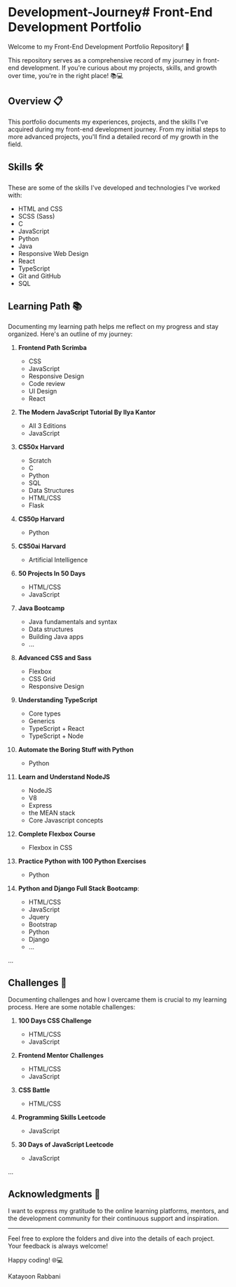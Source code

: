 # Development-Journey# Front-End Development Portfolio

Welcome to my Front-End Development Portfolio Repository! 🚀

This repository serves as a comprehensive record of my journey in front-end development. If you're curious about my projects, skills, and growth over time, you're in the right place! 📚💻


## Overview 📋

This portfolio documents my experiences, projects, and the skills I've acquired during my front-end development journey. From my initial steps to more advanced projects, you'll find a detailed record of my growth in the field.


## Skills 🛠️

These are some of the skills I've developed and technologies I've worked with:

- HTML and CSS
- SCSS (Sass)
- C
- JavaScript
- Python
- Java
- Responsive Web Design
- React
- TypeScript
- Git and GitHub
- SQL


## Learning Path 📚

Documenting my learning path helps me reflect on my progress and stay organized. Here's an outline of my journey:

1. **Frontend Path Scrimba**
   - CSS
   - JavaScript
   - Responsive Design
   - Code review
   - UI Design
   - React

2. **The Modern JavaScript Tutorial By Ilya Kantor**
   - All 3 Editions
   - JavaScript

3. **CS50x Harvard**
   - Scratch
   - C
   - Python
   - SQL
   - Data Structures
   - HTML/CSS
   - Flask

4. **CS50p Harvard**
   - Python
  
5. **CS50ai Harvard**
   - Artificial Intelligence
     
6. **50 Projects In 50 Days**
   - HTML/CSS
   - JavaScript
     
7. **Java Bootcamp**
   - Java fundamentals and syntax
   - Data structures
   - Building Java apps
   - ...
     
8. **Advanced CSS and Sass**
   - Flexbox
   - CSS Grid
   - Responsive Design
     
9. **Understanding TypeScript**
   - Core types
   - Generics
   - TypeScript + React
   - TypeScript + Node
      
10. **Automate the Boring Stuff with Python**
    - Python
      
11. **Learn and Understand NodeJS**
    - NodeJS
    - V8
    - Express
    - the MEAN stack
    - Core Javascript concepts
     
12. **Complete Flexbox Course**
    - Flexbox in CSS

13. **Practice Python with 100 Python Exercises**
    - Python

14. **Python and Django Full Stack Bootcamp**:
    - HTML/CSS
    - JavaScript
    - Jquery
    - Bootstrap
    - Python
    - Django
    - ...
        
... 


## Challenges 🤔

Documenting challenges and how I overcame them is crucial to my learning process. Here are some notable challenges:

1. **100 Days CSS Challenge**
   - HTML/CSS
   - JavaScript
     
2. **Frontend Mentor Challenges**
   - HTML/CSS
   - JavaScript
     
3. **CSS Battle**
   - HTML/CSS
     
4. **Programming Skills Leetcode**
   - JavaScript
      
5. **30 Days of JavaScript Leetcode**
   - JavaScript

...


## Acknowledgments 🙏

I want to express my gratitude to the online learning platforms, mentors, and the development community for their continuous support and inspiration.

---

Feel free to explore the folders and dive into the details of each project. Your feedback is always welcome!

Happy coding! 🌐💻

Katayoon Rabbani
